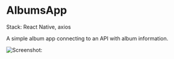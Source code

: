# AlbumsApp
Stack: React Native, axios

A simple album app connecting to an API with album information.

![Screenshot:](https://res.cloudinary.com/dnbyfobad/image/upload/v1497254674/Simulator_Screen_Shot_5_Jun_2017_15.43.13_mant1j.png)
